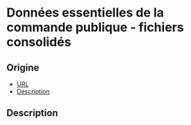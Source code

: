 # Données essentielles de la commande publique - fichiers consolidés
## Origine
- [URL](https://www.data.gouv.fr/fr/datasets/5cd57bf68b4c4179299eb0e9/)
- [Description](https://github.com/139bercy/decp-rama)

## Description
